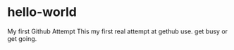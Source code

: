 # hello-world
My first Github Attempt
This my first real attempt at gethub use. get busy or get going.
